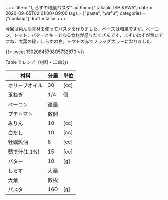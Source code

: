 +++
title = "しらすの和風パスタ"
author = ["Takaaki ISHIKAWA"]
date = 2020-09-05T02:01:00+09:00
tags = ["pasta", "wafu"]
categories = ["cooking"]
draft = false
+++

今回は色んな具材を使ってパスタを作りました．ベースは和風ですが，ベーコン，トマト，バターとキーとなる食材が盛りだくさんです．まずいはずが無いですね．大葉の緑，しらすの白，トマトの赤でフラッグカラーになりました．

{{< tweet 1302084579805732870 >}}

<div class="table-caption">
  <span class="table-number">Table 1</span>:
  レシピ（材料・二皿分）
</div>

| 材料      | 分量 | 単位 |
|---------|----|----|
| オリーブオイル | 30  | [cc] |
| 玉ねぎ    | 1/4 | 個   |
| ベーコン  | 適量 |      |
| プチトマト | 数個 |      |
| みりん    | 10  | [cc] |
| 白だし    | 10  | [cc] |
| 牡蠣醤油  | 8   | [cc] |
| 茹で汁(1.1%) | 15  | [cc] |
| バター    | 10  | [g]  |
| しらす    | 大量 |      |
| 大葉      | 数枚 |      |
| パスタ    | 160 | [g]  |

